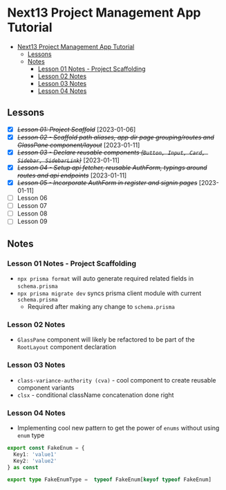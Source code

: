 # Next13 Project Management App Tutorial

- [Next13 Project Management App Tutorial](#next13-project-management-app-tutorial)
  - [Lessons](#lessons)
  - [Notes](#notes)
    - [Lesson 01 Notes - Project Scaffolding](#lesson-01-notes---project-scaffolding)
    - [Lesson 02 Notes](#lesson-02-notes)
    - [Lesson 03 Notes](#lesson-03-notes)
    - [Lesson 04 Notes](#lesson-04-notes)

## Lessons

- [x] ~~_Lesson 01: Project Scaffold_~~ [2023-01-06]
- [x] ~~_Lesson 02 - Scaffold path aliases, app dir page grouping/routes and GlassPane component/layout_~~ [2023-01-11]
- [x] ~~_Lesson 03 - Declare reusable components (`Button, Input, Card, Sidebar, SidebarLink`)_~~ [2023-01-11]
- [x] ~~_Lesson 04 - Setup api fetcher, reusable AuthForm, typings around routes and api endpoints_~~ [2023-01-11]
- [x] ~~_Lesson 05 - Incorporate AuthForm in register and signin pages_~~ [2023-01-11]
- [ ] Lesson 06
- [ ] Lesson 07
- [ ] Lesson 08
- [ ] Lesson 09

## Notes

### Lesson 01 Notes - Project Scaffolding

- `npx prisma format` will auto generate required related fields in `schema.prisma`
- `npx prisma migrate dev` syncs prisma client module with current `schema.prisma`
  - Required after making any change to `schema.prisma`

### Lesson 02 Notes

- `GlassPane` component will likely be refactored to be part of the `RootLayout` component declaration

### Lesson 03 Notes

- `class-variance-authority (cva)` - cool component to create reusable component variants
- `clsx` - conditional className concatenation done right

### Lesson 04 Notes

- Implementing cool new pattern to get the power of `enums` without using `enum` type

```typescript
export const FakeEnum = {
  Key1: 'value1'
  Key2: 'value2'
} as const

export type FakeEnumType =  typeof FakeEnum[keyof typeof FakeEnum]
```
